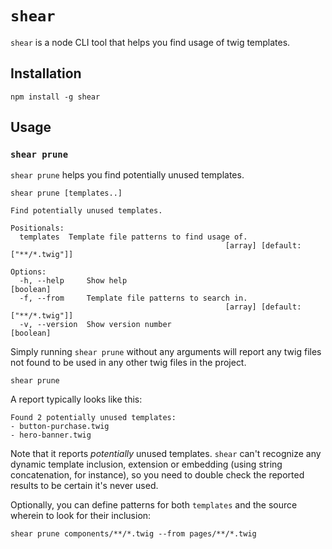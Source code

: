 # `shear`

`shear` is a node CLI tool that helps you find usage of twig templates.

## Installation
```
npm install -g shear
```

## Usage

### `shear prune`
`shear prune` helps you find potentially unused templates.

```
shear prune [templates..]

Find potentially unused templates.

Positionals:
  templates  Template file patterns to find usage of.
                                                [array] [default: ["**/*.twig"]]

Options:
  -h, --help     Show help                                             [boolean]
  -f, --from     Template file patterns to search in.
                                                [array] [default: ["**/*.twig"]]
  -v, --version  Show version number                                   [boolean]
```

Simply running `shear prune` without any arguments will report any twig files not found to be used in any other twig files in the project.

```
shear prune
```

A report typically looks like this:
```
Found 2 potentially unused templates:
- button-purchase.twig
- hero-banner.twig
```

Note that it reports *potentially* unused templates. `shear` can't recognize any dynamic template inclusion, extension or embedding (using string concatenation, for instance), so you need to double check the reported results to be certain it's never used.

Optionally, you can define patterns for both `templates` and the source wherein to look for their inclusion:
```
shear prune components/**/*.twig --from pages/**/*.twig
```
